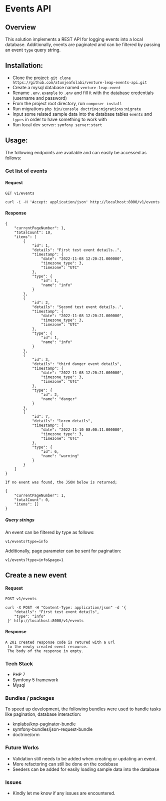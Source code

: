 # Events API

## Overview
This solution implements a REST API for logging events into a local database. Additionally, events are paginated and can be filtered by passing an event `type` query string.

## Installation:
- Clone the project: ```git clone https://github.com/atunjeafolabi/venture-leap-events-api.git```
- Create a mysql database named ```venture-leap-event```
- Rename ```.env.example``` to ```.env``` and fill it with the database credentials (username and password)
- From the project root directory, run `composer install`
- Run migrations ```php bin/console doctrine:migrations:migrate```
- Input some related sample data into the database tables `events` and `types` in order to have something to work with
- Run local dev server: ```symfony server:start``` 

## Usage:
The following endpoints are available and can easily be accessed as follows: 

### Get list of events

#### Request

`GET v1/events`

    curl -i -H 'Accept: application/json' http://localhost:8000/v1/events

#### Response

    {
        "currentPageNumber": 1,
        "totalCount": 10,
        "items": [
            {
                "id": 1,
                "details": "First test event details..",
                "timestamp": {
                    "date": "2022-11-08 12:20:21.000000",
                    "timezone_type": 3,
                    "timezone": "UTC"
                },
                "type": {
                    "id": 1,
                    "name": "info"
                }
            },
            {
                "id": 2,
                "details": "Second test event details..",
                "timestamp": {
                    "date": "2022-11-08 12:20:21.000000",
                    "timezone_type": 3,
                    "timezone": "UTC"
                },
                "type": {
                    "id": 1,
                    "name": "info"
                }
            },
            {
                "id": 3,
                "details": "third danger event details",
                "timestamp": {
                    "date": "2022-11-08 12:20:21.000000",
                    "timezone_type": 3,
                    "timezone": "UTC"
                },
                "type": {
                    "id": 2,
                    "name": "danger"
                }
            },
            {
                "id": 7,
                "details": "lorem details",
                "timestamp": {
                    "date": "2022-11-10 08:00:11.000000",
                    "timezone_type": 3,
                    "timezone": "UTC"
                },
                "type": {
                    "id": 6,
                    "name": "warning"
                }
            }
        ]
    }
    
    If no event was found, the JSON below is returned;
    
    {
        "currentPageNumber": 1,
        "totalCount": 0,
        "items": []
    }

##### Query strings    
An event can be filtered by type as follows:
``` 
v1/events?type=info
```

Additionally, page parameter can be sent for pagination:
``` 
v1/events?type=info&page=1
```

## Create a new event

#### Request

`POST v1/events`

    curl -X POST -H "Content-Type: application/json" -d '{
        "details": "First test event details",
        "type": "info"
     }' http://localhost:8000/v1/events


#### Response

    A 201 created response code is retured with a url
     to the newly created event resource.
     The body of the response in empty.

### Tech Stack

- PHP 7
- Symfony 5 framework
- Mysql

### Bundles / packages
To speed up development, the following bundles were used to handle tasks like pagination, database interaction:
- knplabs/knp-paginator-bundle
- symfony-bundles/json-request-bundle
- doctrine/orm

### Future Works
- Validation still needs to be added when creating or updating an event.
- More refactoring can still be done on the codebase
- Seeders can be added for easily loading sample data into the database

### Issues
- Kindly let me know if any issues are encountered.
